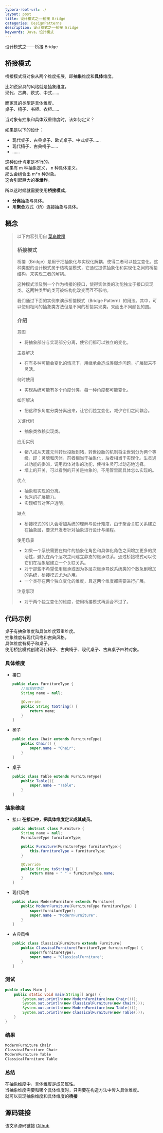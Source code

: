 ```yaml
---
typora-root-url: ./
layout: post
title: 设计模式之——桥接 Bridge
categories: DesignPatterns
description: 设计模式之——桥接 Bridge
keywords: Java，设计模式
---
```


设计模式之——桥接 Bridge

## 桥接模式

桥接模式将对象从两个维度拓展，即**抽象**维度和**具体**维度。<br>

比如说家具的风格就是抽象维度。<br>
现代、古典、欧式、中式……

而家具的类型是具体维度。<br>
桌子、椅子、书柜、衣柜……

当对象有抽象和具体双重维度时，该如何定义？<br>

如果是以下的设计：<br>
- 现代桌子、古典桌子、欧式桌子、中式桌子……<br>
- 现代椅子、古典椅子……<br>
- ……

这种设计肯定是不行的。<br>
如果有 m 种抽象定义， n 种具体定义。<br>
那么会组合出 m\*n 种对象。<br>
这会引起巨大的**类爆炸**。

所以这时候就需要使用**桥接模式**。<br>
- **分离**抽象与具体。
- 用**聚合**方式（桥）连接抽象与具体。

## 概念

> 以下内容引用自 [菜鸟教程](https://www.runoob.com/design-pattern/bridge-pattern.html)
> 
> ### 桥接模式
> 桥接（Bridge）是用于把抽象化与实现化解耦，使得二者可以独立变化。这种类型的设计模式属于结构型模式，它通过提供抽象化和实现化之间的桥接结构，来实现二者的解耦。
> 
> 这种模式涉及到一个作为桥接的接口，使得实体类的功能独立于接口实现类。这两种类型的类可被结构化改变而互不影响。
> 
> 我们通过下面的实例来演示桥接模式（Bridge Pattern）的用法。其中，可以使用相同的抽象类方法但是不同的桥接实现类，来画出不同颜色的圆。
> 
> ### 介绍
> 意图
> - 将抽象部分与实现部分分离，使它们都可以独立的变化。
> 
> 主要解决
> - 在有多种可能会变化的情况下，用继承会造成类爆炸问题，扩展起来不灵活。
> 
> 何时使用
> - 实现系统可能有多个角度分类，每一种角度都可能变化。
> 
> 如何解决
> - 把这种多角度分类分离出来，让它们独立变化，减少它们之间耦合。
> 
> 关键代码
> - 抽象类依赖实现类。
> 
> 应用实例
> - 猪八戒从天蓬元帅转世投胎到猪，转世投胎的机制将尘世划分为两个等级，即：灵魂和肉体，前者相当于抽象化，后者相当于实现化。生灵通过功能的委派，调用肉体对象的功能，使得生灵可以动态地选择。 
> - 墙上的开关，可以看到的开关是抽象的，不用管里面具体怎么实现的。
> 
> 优点
> - 抽象和实现的分离。 
> - 优秀的扩展能力。 
> - 实现细节对客户透明。
> 
> 缺点
> - 桥接模式的引入会增加系统的理解与设计难度，由于聚合关联关系建立在抽象层，要求开发者针对抽象进行设计与编程。
> 
> 使用场景
> - 如果一个系统需要在构件的抽象化角色和具体化角色之间增加更多的灵活性，避免在两个层次之间建立静态的继承联系，通过桥接模式可以使它们在抽象层建立一个关联关系。 
> - 对于那些不希望使用继承或因为多层次继承导致系统类的个数急剧增加的系统，桥接模式尤为适用。 
> - 一个类存在两个独立变化的维度，且这两个维度都需要进行扩展。
> 
> 注意事项
> - 对于两个独立变化的维度，使用桥接模式再适合不过了。

## 代码示例
桌子有抽象维度和具体维度双重维度。<br>
抽象维度有现代风格和古典风格。<br>
具体维度有椅子和桌子。<br>
使用桥接模式创建现代椅子、古典椅子、现代桌子、古典桌子四种对象。

### 具体维度

- 接口
	```java
	public class FurnitureType {
	    //家具的类型
		String name = null;

		@Override
		public String toString() {
			return name;
		}
	}
	```
	
- 椅子
	```java
	public class Chair extends FurnitureType{
		public Chair() {
			super.name = "Chair";
		}
	}
	```

- 桌子
	```java
	public class Table extends FurnitureType{
		public Table(){
			super.name = "Table";
		}
	}
	```
	
### 抽象维度

- 接口
	**在接口中，把具体维度定义成其成员。**
	```java
	public abstract class Furniture {
		String name = null;
		FurnitureType furnitureType;

		public Furniture(FurnitureType furnitureType){
			this.furnitureType = furnitureType;
		}

		@Override
		public String toString() {
			return name + " " + furnitureType.name;
		}
	}
	```
	
- 现代风格
	```java
	public class ModernFurniture extends Furniture{
		public ModernFurniture(FurnitureType furnitureType) {
			super(furnitureType);
			super.name = "ModernFurniture";
		}
	}
	```
	
- 古典风格
	```java
	public class ClassicalFurniture extends Furniture{
		public ClassicalFurniture(FurnitureType furnitureType) {
			super(furnitureType);
			super.name = "ClassicalFurniture";
		}
	}
	```
	
### 测试
```java
public class Main {
	public static void main(String[] args) {
		System.out.println(new ModernFurniture(new Chair()));
		System.out.println(new ClassicalFurniture(new Chair()));
		System.out.println(new ModernFurniture(new Table()));
		System.out.println(new ClassicalFurniture(new Table()));
	}
}
```
	
### 结果
```java
ModernFurniture Chair
ClassicalFurniture Chair
ModernFurniture Table
ClassicalFurniture Table
```

### 总结
在抽象维度中，具体维度是成员属性。<br>
当抽象维度需要和哪个具体维度时，只需要在构造方法中传入具体维度。<br>
就可以实现抽象维度和具体维度的**桥接**

## 源码链接
该文章源码链接 [Github](https://github.com/kekaiyuan/designpatterns/tree/main/src/main/java/com/kky/dp/bridge)